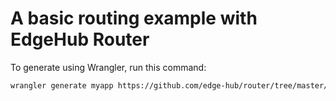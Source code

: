 # A basic routing example with EdgeHub Router

To generate using Wrangler, run this command:

```bash
wrangler generate myapp https://github.com/edge-hub/router/tree/master/examples/basic
```
